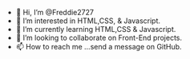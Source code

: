 - 👋 Hi, I’m @Freddie2727
- 👀 I’m interested in HTML,CSS, & Javascript.
- 🌱 I’m currently learning HTML,CSS & Javascript.
- 💞️ I’m looking to collaborate on Front-End projects.
- 📫 How to reach me ...send a message on GitHub.

<!---
Freddie2727/Freddie2727 is a ✨ special ✨ repository because its `README.md` (this file) appears on your GitHub profile.
You can click the Preview link to take a look at your changes.
--->
